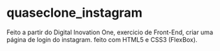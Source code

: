 # quaseclone_instagram

Feito a partir do Digital Inovation One, exercicio de Front-End, criar uma página de login do instagram.
feito com HTML5 e CSS3 (FlexBox).
